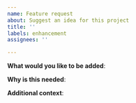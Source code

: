 ```yaml
---
name: Feature request
about: Suggest an idea for this project
title: ''
labels: enhancement
assignees: ''

---
```


**What would you like to be added**:

**Why is this needed**:

**Additional context**: